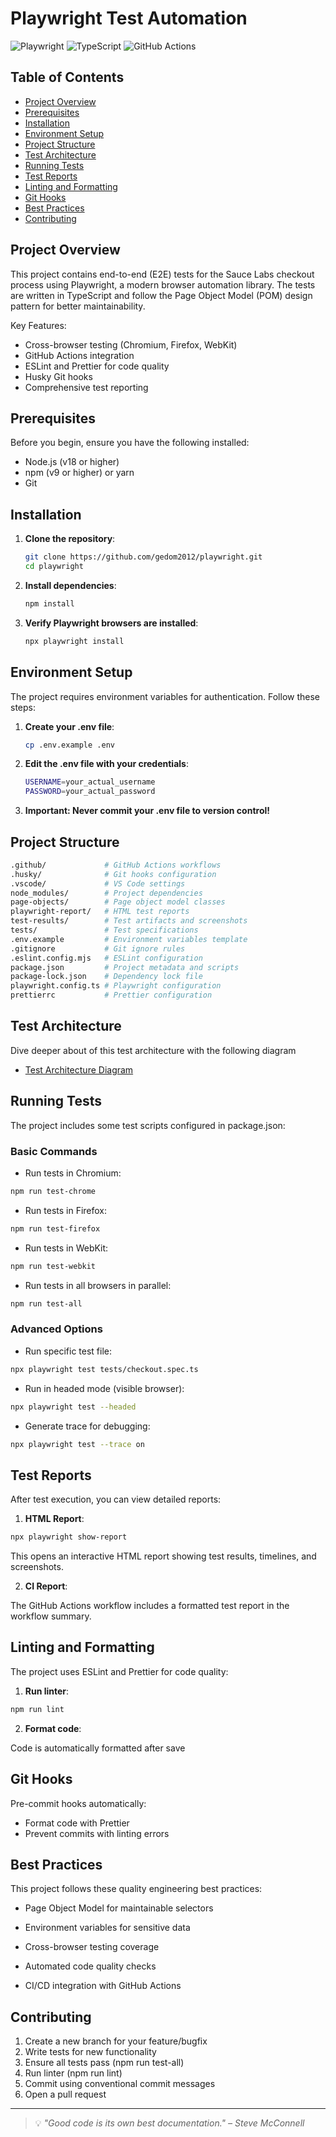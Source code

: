 # Playwright Test Automation

![Playwright](https://img.shields.io/badge/Playwright-2E8555?style=for-the-badge&logo=playwright&logoColor=white)
![TypeScript](https://img.shields.io/badge/TypeScript-3178C6?style=for-the-badge&logo=typescript&logoColor=white)
![GitHub Actions](https://img.shields.io/badge/GitHub_Actions-2088FF?style=for-the-badge&logo=github-actions&logoColor=white)

## Table of Contents

- [Project Overview](#project-overview)
- [Prerequisites](#prerequisites)
- [Installation](#installation)
- [Environment Setup](#environment-setup)
- [Project Structure](#project-structure)
- [Test Architecture](#test-architecture)
- [Running Tests](#running-tests)
- [Test Reports](#test-reports)
- [Linting and Formatting](#linting-and-formatting)
- [Git Hooks](#git-hooks)
- [Best Practices](#best-practices)
- [Contributing](#contributing)

## Project Overview

This project contains end-to-end (E2E) tests for the Sauce Labs checkout process using Playwright, a modern browser automation library. The tests are written in TypeScript and follow the Page Object Model (POM) design pattern for better maintainability.

Key Features:

- Cross-browser testing (Chromium, Firefox, WebKit)
- GitHub Actions integration
- ESLint and Prettier for code quality
- Husky Git hooks
- Comprehensive test reporting

## Prerequisites

Before you begin, ensure you have the following installed:

- Node.js (v18 or higher)
- npm (v9 or higher) or yarn
- Git

## Installation

1. **Clone the repository**:
   ```bash
   git clone https://github.com/gedom2012/playwright.git
   cd playwright
   ```
2. **Install dependencies**:
   ```bash
   npm install
   ```
3. **Verify Playwright browsers are installed**:
   ```bash
   npx playwright install
   ```

## Environment Setup

The project requires environment variables for authentication. Follow these steps:

1. **Create your .env file**:

   ```bash
   cp .env.example .env
   ```

2. **Edit the .env file with your credentials**:

   ```bash
   USERNAME=your_actual_username
   PASSWORD=your_actual_password
   ```

3. **Important: Never commit your .env file to version control!**

## Project Structure

```bash
.github/             # GitHub Actions workflows
.husky/              # Git hooks configuration
.vscode/             # VS Code settings
node_modules/        # Project dependencies
page-objects/        # Page object model classes
playwright-report/   # HTML test reports
test-results/        # Test artifacts and screenshots
tests/               # Test specifications
.env.example         # Environment variables template
.gitignore           # Git ignore rules
.eslint.config.mjs   # ESLint configuration
package.json         # Project metadata and scripts
package-lock.json    # Dependency lock file
playwright.config.ts # Playwright configuration
prettierrc           # Prettier configuration
```

## Test Architecture

Dive deeper about of this test architecture with the following diagram

- [Test Architecture Diagram](https://drive.google.com/file/d/1MYh88_TYp382WXJohELYmb-AMsJi6ENK/view?usp=sharing)

## Running Tests

The project includes some test scripts configured in package.json:

### Basic Commands

- Run tests in Chromium:

```bash
npm run test-chrome
```

- Run tests in Firefox:

```bash
npm run test-firefox
```

- Run tests in WebKit:

```bash
npm run test-webkit
```

- Run tests in all browsers in parallel:

```bash
npm run test-all
```

### Advanced Options

- Run specific test file:

```bash
npx playwright test tests/checkout.spec.ts
```

- Run in headed mode (visible browser):

```bash
npx playwright test --headed
```

- Generate trace for debugging:

```bash
npx playwright test --trace on
```

## Test Reports

After test execution, you can view detailed reports:

1. **HTML Report**:

```bash
npx playwright show-report
```

This opens an interactive HTML report showing test results, timelines, and screenshots.

2. **CI Report**:

The GitHub Actions workflow includes a formatted test report in the workflow summary.

## Linting and Formatting

The project uses ESLint and Prettier for code quality:

1. **Run linter**:

```bash
npm run lint
```

2. **Format code**:

Code is automatically formatted after save

## Git Hooks

Pre-commit hooks automatically:

- Format code with Prettier
- Prevent commits with linting errors

## Best Practices

This project follows these quality engineering best practices:

- Page Object Model for maintainable selectors

- Environment variables for sensitive data

- Cross-browser testing coverage

- Automated code quality checks

- CI/CD integration with GitHub Actions

## Contributing

1. Create a new branch for your feature/bugfix
2. Write tests for new functionality
3. Ensure all tests pass (npm run test-all)
4. Run linter (npm run lint)
5. Commit using conventional commit messages
6. Open a pull request

---

> 💡 _"Good code is its own best documentation." – Steve McConnell_
